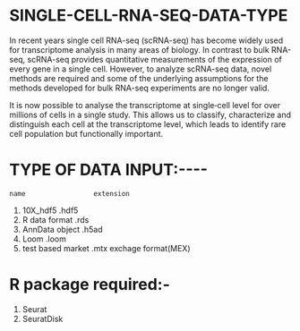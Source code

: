 # SINGLE-CELL-RNA-SEQ-DATA-TYPE

In recent years single cell RNA-seq (scRNA-seq) has become widely used for transcriptome analysis in many areas of biology. 
In contrast to bulk RNA-seq, scRNA-seq provides quantitative measurements of the expression of every gene in a single cell. 
However, to analyze scRNA-seq data, novel methods are required and some of the underlying assumptions for the methods developed for bulk RNA-seq experiments are no longer valid.

It is now possible to analyse the transcriptome at single‐cell level for over millions of cells in a single study. This allows us to classify, characterize and distinguish each cell at the transcriptome level, which leads to identify rare cell population but functionally important.

# TYPE OF DATA INPUT:----
    name                 extension
1. 10X_hdf5               .hdf5
2. R data format          .rds
3. AnnData object         .h5ad
4. Loom                   .loom
5. test based market      .mtx
   exchage format(MEX)  

# R package required:-
 1. Seurat
 2. SeuratDisk

  
